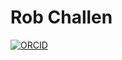 # Rob Challen

[![ORCID](https://img.shields.io/badge/ORCID-0000--0002--5504--7768-brightgreen)](https://orcid.org/0000-0002-5504-7768)